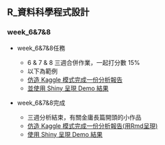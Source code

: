 ## R_資料科學程式設計
  
### week_6&7&8

- week_6&7&8任務
    - 6 & 7 & 8 三週合併作業，一起打分數 15%
    - 以下為範例
    - [仿造 Kaggle 模式完成一份分析報告](http://blog.kaggle.com/2017/09/21/instacart-market-basket-analysis-winners-interview-2nd-place-kazuki-onodera/)
    - [並使用 Shiny 呈現 Demo 結果](https://lanw868.shinyapps.io/poetry_analysis/)

- week_6&7&8完成
    - 三週分析結束，有關金庸長篇開頭的小作品
    - [仿造 Kaggle 模式完成一份分析報告(用Rmd呈現)](https://b05611038.github.io/DataScience_R/week_6%267%268/hw6_7_8.html)
    - [使用 Shiny 呈現 Demo 結果](https://b05611038.shinyapps.io/novel_beginning_analysis/)

